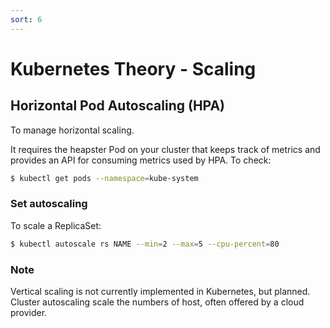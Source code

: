 ```yaml
---
sort: 6
---
```


# Kubernetes Theory - Scaling

## Horizontal Pod Autoscaling (HPA)
To manage horizontal scaling.

It requires the heapster Pod on your cluster that keeps track of metrics and provides an API for consuming metrics used by HPA.
To check:
```bash
$ kubectl get pods --namespace=kube-system
```

### Set autoscaling

To scale a ReplicaSet:

```bash
$ kubectl autoscale rs NAME --min=2 --max=5 --cpu-percent=80

```



### Note
Vertical scaling is not currently implemented in Kubernetes, but planned.
Cluster autoscaling scale the numbers of host, often offered by a cloud provider.


